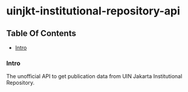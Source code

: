# uinjkt-institutional-repository-api

## Table Of Contents

- [Intro](#intro)

### Intro

The unofficial API to get publication data from UIN Jakarta Institutional Repository.

